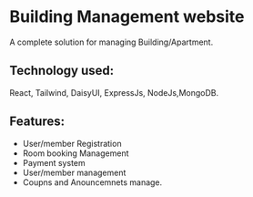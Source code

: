 # Building Management website
A complete solution for managing Building/Apartment.
## Technology used: 
React, Tailwind, DaisyUI, ExpressJs, NodeJs,MongoDB. 
## Features: 
- User/member Registration
- Room booking Management
- Payment system
- User/member management
- Coupns and Anouncemnets manage.
